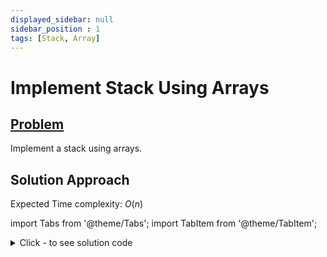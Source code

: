 ```yaml
---
displayed_sidebar: null
sidebar_position : 1
tags: [Stack, Array]
---
```


# Implement Stack Using Arrays

## [Problem](https://bit.ly/39xnASI)

Implement a stack using arrays.

## Solution Approach
Expected Time complexity: $O(n)$

import Tabs from '@theme/Tabs';
import TabItem from '@theme/TabItem';

<details><summary>Click - to see solution code</summary>

<Tabs>
<TabItem value="cpp" label="C++">

```cpp
class Stack {
    vector<int> v;
    int n;
    int c;

   public:
    Stack(int capacity) {
        v.resize(capacity);
        c = capacity;
        n = 0;
    }

    void push(int num) { v[n++] = num; }

    int pop() {
        if (n == 0) return -1;
        int a = v[--n];
        return a;
    }

    int top() {
        if (n == 0) return -1;
        return v[n - 1];
    }

    int isEmpty() { return (n == 0); }

    int isFull() { return c <= n; }
};
```
</TabItem>
</Tabs>

</details>
